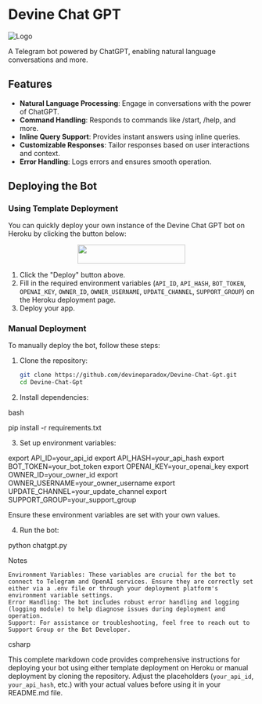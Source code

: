 # Devine Chat GPT

![Logo](https://telegra.ph//file/811e905e122befab95032.jpg)

A Telegram bot powered by ChatGPT, enabling natural language conversations and more.

## Features

- **Natural Language Processing**: Engage in conversations with the power of ChatGPT.
- **Command Handling**: Responds to commands like /start, /help, and more.
- **Inline Query Support**: Provides instant answers using inline queries.
- **Customizable Responses**: Tailor responses based on user interactions and context.
- **Error Handling**: Logs errors and ensures smooth operation.

## Deploying the Bot

### Using Template Deployment

You can quickly deploy your own instance of the Devine Chat GPT bot on Heroku by clicking the button below:

<p align="center"><a href="https://dashboard.heroku.com/new?template=https://github.com/devineparadox/Devine-Chat-Gpt/"> <img src="https://img.shields.io/badge/Deploy%20On%20Heroku-black?style=for-the-badge&logo=heroku" width="220" height="38.45"/></a></p>

1. Click the "Deploy" button above.
2. Fill in the required environment variables (`API_ID`, `API_HASH`, `BOT_TOKEN`, `OPENAI_KEY`, `OWNER_ID`, `OWNER_USERNAME`, `UPDATE_CHANNEL`, `SUPPORT_GROUP`) on the Heroku deployment page.
3. Deploy your app.

### Manual Deployment

To manually deploy the bot, follow these steps:

1. Clone the repository:

   ```bash
   git clone https://github.com/devineparadox/Devine-Chat-Gpt.git
   cd Devine-Chat-Gpt
2. Install dependencies:

bash

pip install -r requirements.txt

3. Set up environment variables:

export API_ID=your_api_id
export API_HASH=your_api_hash
export BOT_TOKEN=your_bot_token
export OPENAI_KEY=your_openai_key
export OWNER_ID=your_owner_id
export OWNER_USERNAME=your_owner_username
export UPDATE_CHANNEL=your_update_channel
export SUPPORT_GROUP=your_support_group

Ensure these environment variables are set with your own values.

4. Run the bot:

python chatgpt.py

Notes

    Environment Variables: These variables are crucial for the bot to connect to Telegram and OpenAI services. Ensure they are correctly set either via a .env file or through your deployment platform's environment variable settings.
    Error Handling: The bot includes robust error handling and logging (logging module) to help diagnose issues during deployment and operation.
    Support: For assistance or troubleshooting, feel free to reach out to Support Group or the Bot Developer.

csharp


This complete markdown code provides comprehensive instructions for deploying your bot using either template deployment on Heroku or manual deployment by cloning the repository. Adjust the placeholders (`your_api_id`, `your_api_hash`, etc.) with your actual values before using it in your README.md file.

